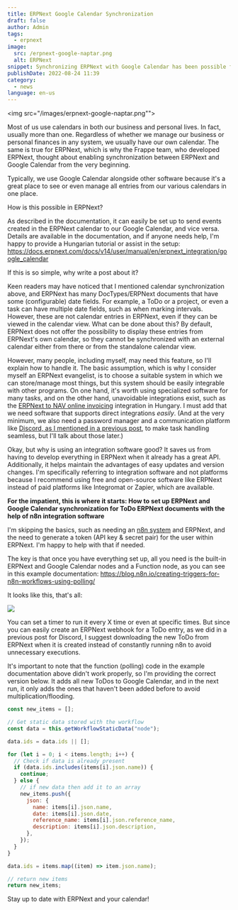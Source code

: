 ```yaml
---
title: ERPNext Google Calendar Synchronization
draft: false
author: Admin
tags:
  - erpnext
image:
  src: /erpnext-google-naptar.png
  alt: ERPNext
snippet: Synchronizing ERPNext with Google Calendar has been possible for a long time, but there is still room for improvement. Let me show you how!
publishDate: 2022-08-24 11:39
category:
  - news
language: en-us
---
```


<img src="/images/erpnext-google-naptar.png"">

Most of us use calendars in both our business and personal lives. In fact, usually more than one. Regardless of whether we manage our business or personal finances in any system, we usually have our own calendar. The same is true for ERPNext, which is why the Frappe team, who developed ERPNext, thought about enabling synchronization between ERPNext and Google Calendar from the very beginning.

Typically, we use Google Calendar alongside other software because it's a great place to see or even manage all entries from our various calendars in one place.

How is this possible in ERPNext?

As described in the documentation, it can easily be set up to send events created in the ERPNext calendar to our Google Calendar, and vice versa. Details are available in the documentation, and if anyone needs help, I'm happy to provide a Hungarian tutorial or assist in the setup: <a href="https://docs.erpnext.com/docs/v14/user/manual/en/erpnext_integration/google_calendar" rel="noopener noreferrer">https://docs.erpnext.com/docs/v14/user/manual/en/erpnext_integration/google_calendar</a>

If this is so simple, why write a post about it?

Keen readers may have noticed that I mentioned calendar synchronization above, and ERPNext has many DocTypes/ERPNext documents that have some (configurable) date fields. For example, a ToDo or a project, or even a task can have multiple date fields, such as when marking intervals. However, these are not calendar entries in ERPNext, even if they can be viewed in the calendar view. What can be done about this? By default, ERPNext does not offer the possibility to display these entries from ERPNext's own calendar, so they cannot be synchronized with an external calendar either from there or from the standalone calendar view.

However, many people, including myself, may need this feature, so I'll explain how to handle it. The basic assumption, which is why I consider myself an ERPNext evangelist, is to choose a suitable system in which we can store/manage most things, but this system should be easily integrable with other programs. On one hand, it's worth using specialized software for many tasks, and on the other hand, unavoidable integrations exist, such as the <a href="https://www.monolithon.com/invoicing" rel="noopener noreferrer">ERPNext to NAV online invoicing</a> integration in Hungary. I must add that we need software that supports direct integrations _easily_. (And at the very minimum, we also need a password manager and a communication platform like <a href="https://www.monolithon.com/blog/news/erpnext-chat-solutions" rel="noopener noreferrer">Discord, as I mentioned in a previous post</a>, to make task handling seamless, but I'll talk about those later.)

Okay, but why is using an integration software good? It saves us from having to develop everything in ERPNext when it already has a great API. Additionally, it helps maintain the advantages of easy updates and version changes. I'm specifically referring to integration software and not platforms because I recommend using free and open-source software like ERPNext instead of paid platforms like Integromat or Zapier, which are available.

**For the impatient, this is where it starts: How to set up ERPNext and Google Calendar synchronization for ToDo ERPNext documents with the help of n8n integration software**

I'm skipping the basics, such as needing an <a href="https://n8n.io/cloud?ref=monolithon&amp;utm_source=affiliate" rel="noopener noreferrer">n8n system</a> and ERPNext, and the need to generate a token (API key &amp; secret pair) for the user within ERPNext. I'm happy to help with that if needed.

The key is that once you have everything set up, all you need is the built-in ERPNext and Google Calendar nodes and a Function node, as you can see in this example documentation: <a href="https://blog.n8n.io/creating-triggers-for-n8n-workflows-using-polling/" rel="noopener noreferrer">https://blog.n8n.io/creating-triggers-for-n8n-workflows-using-polling/</a>

It looks like this, that's all:

<img src="/images/R998Mfa.png">

You can set a timer to run it every X time or even at specific times. But since you can easily create an ERPNext webhook for a ToDo entry, as we did in a previous post for Discord, I suggest downloading the new ToDo from ERPNext when it is created instead of constantly running n8n to avoid unnecessary executions.

It's important to note that the function (polling) code in the example documentation above didn't work properly, so I'm providing the correct version below. It adds all new ToDos to Google Calendar, and in the next run, it only adds the ones that haven't been added before to avoid multiplication/flooding.

```javascript
const new_items = [];

// Get static data stored with the workflow
const data = this.getWorkflowStaticData("node");

data.ids = data.ids || [];

for (let i = 0; i < items.length; i++) {
  // Check if data is already present
  if (data.ids.includes(items[i].json.name)) {
    continue;
  } else {
    // if new data then add it to an array
    new_items.push({
      json: {
        name: items[i].json.name,
        date: items[i].json.date,
        reference_name: items[i].json.reference_name,
        description: items[i].json.description,
      },
    });
  }
}

data.ids = items.map((item) => item.json.name);

// return new items
return new_items;
```

Stay up to date with ERPNext and your calendar!
